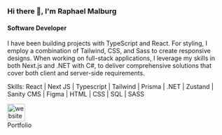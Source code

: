 ### Hi there 👋, I'm Raphael Malburg
#### Software Developer
I have been building projects with TypeScript and React. For styling, I employ a combination of Tailwind, CSS, and Sass to create responsive designs. When working on full-stack applications, I leverage my skills in both Next.js and .NET with C#, to deliver comprehensive solutions that cover both client and server-side requirements.


Skills: React | Next JS | Typescript | Tailwind | Prisma | .NET | Zustand | Sanity CMS | Figma | HTML | CSS | SQL  | SASS




[<img src='https://cdn.jsdelivr.net/npm/simple-icons@3.0.1/icons/icloud.svg' alt='website' height='40'>](https://portfolio-git-main-raphaelmalburg.vercel.app/)  
Portfolio 


